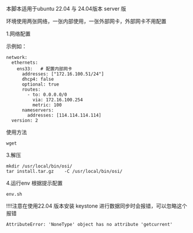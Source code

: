 本脚本适用于ubuntu 22.04 与 24.04版本 server 版

环境使用两张网络，一张内部使用，一张外部网卡，外部网卡不用配置

1.网络配置

示例如：

```
network:
  ethernets:
    ens33:   # 配置内部网卡
      addresses: ["172.16.100.51/24"]
      dhcp4: false
      optional: true
      routes:
        - to: 0.0.0.0/0
          via: 172.16.100.254
          metric: 100
      nameservers:
        addresses: [114.114.114.114]
  version: 2
```

使用方法

```
wget   
```

3.解压

```
mkdir /usr/local/bin/osi/
tar install.tar.gz    -C /usr/local/bin/osi/
```

4.运行env  根据提示配置

```
env.sh
```

!!!!注意在使用22.04 版本安装 keystone 进行数据同步时会报错，可以忽略这个报错

```
AttributeError: 'NoneType' object has no attribute 'getcurrent'
```